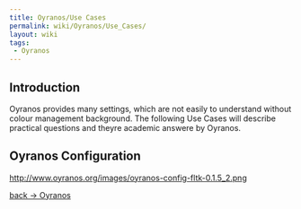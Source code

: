 ```yaml
---
title: Oyranos/Use Cases
permalink: wiki/Oyranos/Use_Cases/
layout: wiki
tags:
 - Oyranos
---
```


Introduction
------------

Oyranos provides many settings, which are not easily to understand
without colour management background. The following Use Cases will
describe practical questions and theyre academic answere by Oyranos.

Oyranos Configuration
---------------------

<http://www.oyranos.org/images/oyranos-config-fltk-0.1.5_2.png>

[back -&gt; Oyranos](/wiki/Oyranos "wikilink")
